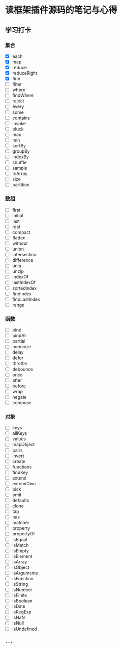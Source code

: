 # 读框架插件源码的笔记与心得

## 学习打卡

### 集合

- [X] each
- [X] map
- [X] reduce
- [X] reduceRight
- [X] find
- [ ] filter
- [ ] where
- [ ] findWhere
- [ ] reject
- [ ] every
- [ ] some
- [ ] contains
- [ ] invoke
- [ ] pluck
- [ ] max
- [ ] min
- [ ] sortBy
- [ ] groupBy
- [ ] indexBy
- [ ] shuffle
- [ ] sample
- [ ] toArray
- [ ] size
- [ ] partition

### 数组

- [ ] first
- [ ] initial
- [ ] last
- [ ] rest
- [ ] compact
- [ ] flatten
- [ ] without
- [ ] union
- [ ] intersection
- [ ] difference
- [ ] uniq
- [ ] unzip
- [ ] indexOf
- [ ] lastIndexOf
- [ ] sortedIndex
- [ ] findIndex
- [ ] findLastIndex
- [ ] range

###  函数

- [ ] bind
- [ ] bindAll
- [ ] partial
- [ ] memoize
- [ ] delay
- [ ] defer
- [ ] throttle
- [ ] debounce
- [ ] once
- [ ] after
- [ ] before
- [ ] wrap
- [ ] negate
- [ ] compose

### 对象

- [ ] keys
- [ ] allKeys
- [ ] values
- [ ] mapObject
- [ ] pairs
- [ ] invert
- [ ] create
- [ ] functions
- [ ] findKey
- [ ] extend
- [ ] extendOwn
- [ ] pick
- [ ] omit
- [ ] defaults
- [ ] clone
- [ ] tap
- [ ] has
- [ ] matcher
- [ ] property
- [ ] propertyOf
- [ ] isEqual
- [ ] isMatch
- [ ] isEmpty
- [ ] isElement
- [ ] isArray
- [ ] isObject
- [ ] isArguments
- [ ] isFunction
- [ ] isString
- [ ] isNumber
- [ ] isFinite
- [ ] isBoolean
- [ ] isDate
- [ ] isRegExp
- [ ] isNaN
- [ ] isNull
- [ ] isUndefined

### `...`
